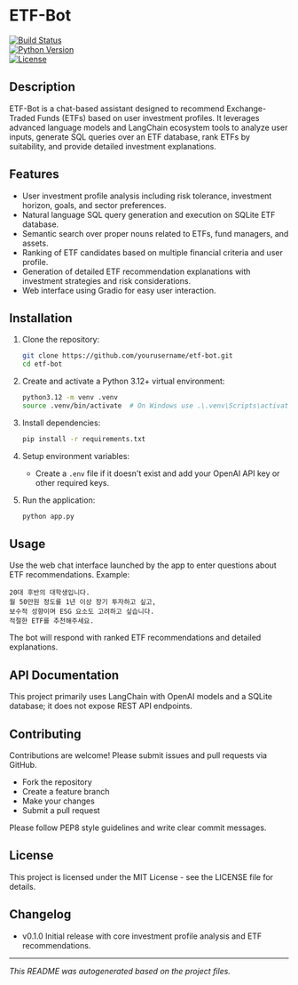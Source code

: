# ETF-Bot

[![Build Status](https://img.shields.io/badge/build-passing-brightgreen)](https://github.com/yourusername/etf-bot/actions)  
[![Python Version](https://img.shields.io/badge/python-3.12+-blue)](https://www.python.org/downloads/release/python-3120/)  
[![License](https://img.shields.io/badge/license-MIT-green)](LICENSE)

## Description

ETF-Bot is a chat-based assistant designed to recommend Exchange-Traded Funds (ETFs) based on user investment profiles. It leverages advanced language models and LangChain ecosystem tools to analyze user inputs, generate SQL queries over an ETF database, rank ETFs by suitability, and provide detailed investment explanations.

## Features

- User investment profile analysis including risk tolerance, investment horizon, goals, and sector preferences.
- Natural language SQL query generation and execution on SQLite ETF database.
- Semantic search over proper nouns related to ETFs, fund managers, and assets.
- Ranking of ETF candidates based on multiple financial criteria and user profile.
- Generation of detailed ETF recommendation explanations with investment strategies and risk considerations.
- Web interface using Gradio for easy user interaction.

## Installation

1. Clone the repository:

   ```bash
   git clone https://github.com/yourusername/etf-bot.git
   cd etf-bot
   ```

2. Create and activate a Python 3.12+ virtual environment:

   ```bash
   python3.12 -m venv .venv
   source .venv/bin/activate  # On Windows use .\.venv\Scripts\activate
   ```

3. Install dependencies:

   ```bash
   pip install -r requirements.txt
   ```

4. Setup environment variables:

   - Create a `.env` file if it doesn't exist and add your OpenAI API key or other required keys.

5. Run the application:

   ```bash
   python app.py
   ```

## Usage

Use the web chat interface launched by the app to enter questions about ETF recommendations. Example:

```
20대 후반의 대학생입니다.
월 50만원 정도를 1년 이상 장기 투자하고 싶고,
보수적 성향이며 ESG 요소도 고려하고 싶습니다.
적절한 ETF를 추천해주세요.
```

The bot will respond with ranked ETF recommendations and detailed explanations.

## API Documentation

This project primarily uses LangChain with OpenAI models and a SQLite database; it does not expose REST API endpoints.

## Contributing

Contributions are welcome! Please submit issues and pull requests via GitHub.

- Fork the repository
- Create a feature branch
- Make your changes
- Submit a pull request

Please follow PEP8 style guidelines and write clear commit messages.

## License

This project is licensed under the MIT License - see the LICENSE file for details.

## Changelog

- v0.1.0 Initial release with core investment profile analysis and ETF recommendations.

---

*This README was autogenerated based on the project files.*
